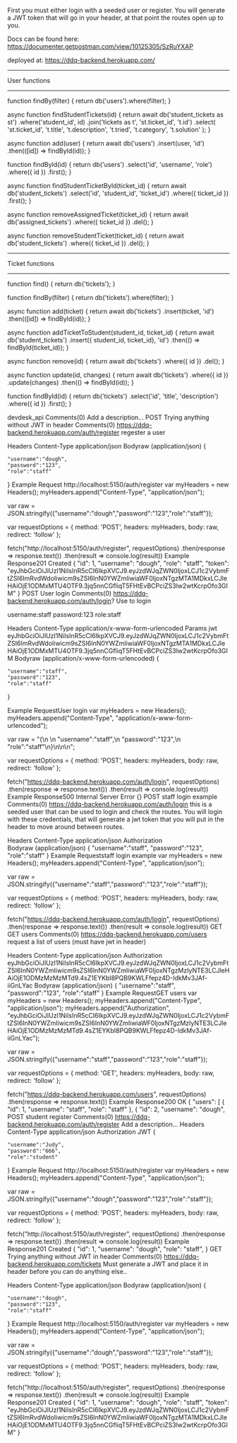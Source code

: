 
First you must either login with a seeded user or register. You will generate a JWT token 
that will go in your header, at that point the routes open up to you. 


Docs can be found here:
https://documenter.getpostman.com/view/10125305/SzRuYXAP

deployed at:
https://ddq-backend.herokuapp.com/



************************************************************************
User functions
************************************************************************
function findBy(filter) {
  return db('users').where(filter);
}

async function findStudentTickets(id) {
  return await db('student_tickets as st')
    .where('student_id', id)
    .join('tickets as t', 'st.ticket_id', 't.id')
    .select(
      'st.ticket_id',
      't.title',
      't.description',
      't.tried',
      't.category',
      't.solution'
    );
}

async function add(user) {
  return await db('users')
    .insert(user, 'id')
    .then(([id]) => findById(id));
}

function findById(id) {
  return db('users')
    .select('id', 'username', 'role')
    .where({ id })
    .first();
}

async function findStudentTicketById(ticket_id) {
  return await db('student_tickets')
    .select('id', 'student_id', 'ticket_id')
    .where({ ticket_id })
    .first();
}

async function removeAssignedTicket(ticket_id) {
  return await db('assigned_tickets')
    .where({ ticket_id })
    .del();
}

async function removeStudentTicket(ticket_id) {
  return await db('student_tickets')
    .where({ ticket_id })
    .del();
}





************************************************************************
Ticket functions
************************************************************************
function find() {
    return db('tickets');
}

function findBy(filter) {
    return db('tickets').where(filter);
}

async function add(ticket) {
    return await db('tickets')
    .insert(ticket, 'id')
    .then(([id]) => findById(id));
}

async function addTicketToStudent(student_id, ticket_id) {
    return await db('student_tickets')
        .insert({ student_id, ticket_id}, 'id')
        .then(() => findById(ticket_id));
}

async function remove(id) {
    return await db('tickets')
        .where({ id })
        .del();
}

async function update(id, changes) {
    return await db('tickets')
        .where({ id })
        .update(changes)
        .then(() => findById(id));
}

function findById(id) {
    return db('tickets')
      .select('id', 'title', 'description')
      .where({ id })
      .first();
}


devdesk_api
Comments(0)
Add a description...
POST
Trying anything without JWT in header
Comments(0)
https://ddq-backend.herokuapp.com/auth/register
regester a user

Headers
Content-Type	application/json
Bodyraw (application/json)
{
	
	"username":"dough",
	"password":"123",
	"role":"staff"
}
Example Request
http://localhost:5150/auth/register
var myHeaders = new Headers();
myHeaders.append("Content-Type", "application/json");

var raw = JSON.stringify({"username":"dough","password":"123","role":"staff"});

var requestOptions = {
  method: 'POST',
  headers: myHeaders,
  body: raw,
  redirect: 'follow'
};

fetch("http://localhost:5150/auth/register", requestOptions)
  .then(response => response.text())
  .then(result => console.log(result))
Example Response201 Created
{
  "id": 1,
  "username": "dough",
  "role": "staff",
  "token": "eyJhbGciOiJIUzI1NiIsInR5cCI6IkpXVCJ9.eyJzdWJqZWN0IjoxLCJ1c2VybmFtZSI6ImRvdWdoIiwicm9sZSI6InN0YWZmIiwiaWF0IjoxNTgzMTA1MDkxLCJleHAiOjE1ODMxMTU4OTF9.3jq5nnCGfliqT5FHtEvBCPciZS3lw2wtKcrpOfo3GIM"
}
POST
User login
Comments(0)
https://ddq-backend.herokuapp.com/auth/login?
Use to login

username:staff password:123 role:staff

Headers
Content-Type	application/x-www-form-urlencoded
Params
jwt	eyJhbGciOiJIUzI1NiIsInR5cCI6IkpXVCJ9.eyJzdWJqZWN0IjoxLCJ1c2VybmFtZSI6ImRvdWdoIiwicm9sZSI6InN0YWZmIiwiaWF0IjoxNTgzMTA1MDkxLCJleHAiOjE1ODMxMTU4OTF9.3jq5nnCGfliqT5FHtEvBCPciZS3lw2wtKcrpOfo3GIM
Bodyraw (application/x-www-form-urlencoded)
{
	
	"username":"staff",
	"password":"123",
	"role":"staff"
}


Example RequestUser login
var myHeaders = new Headers();
myHeaders.append("Content-Type", "application/x-www-form-urlencoded");

var raw = "{\n	\n	\"username\":\"staff\",\n	\"password\":\"123\",\n	\"role\":\"staff\"\n}\n\n\n";

var requestOptions = {
  method: 'POST',
  headers: myHeaders,
  body: raw,
  redirect: 'follow'
};

fetch("https://ddq-backend.herokuapp.com/auth/login", requestOptions)
  .then(response => response.text())
  .then(result => console.log(result))
Example Response500 Internal Server Error
{}
POST
staff login example
Comments(0)
https://ddq-backend.herokuapp.com/auth/login
this is a seeded user that can be used to login and check the routes. You will login with these credentials, that will generate a jwt token that you will put in the header to move around between routes.

Headers
Content-Type	application/json
Authorization	
Bodyraw (application/json)
{
	"username":"staff",
	"password":"123",
	"role":"staff"
}
Example Requeststaff login example
var myHeaders = new Headers();
myHeaders.append("Content-Type", "application/json");

var raw = JSON.stringify({"username":"staff","password":"123","role":"staff"});

var requestOptions = {
  method: 'POST',
  headers: myHeaders,
  body: raw,
  redirect: 'follow'
};

fetch("https://ddq-backend.herokuapp.com/auth/login", requestOptions)
  .then(response => response.text())
  .then(result => console.log(result))
GET
GET users
Comments(0)
https://ddq-backend.herokuapp.com/users
request a list of users (must have jwt in header)

Headers
Content-Type	application/json
Authorization	eyJhbGciOiJIUzI1NiIsInR5cCI6IkpXVCJ9.eyJzdWJqZWN0IjoxLCJ1c2VybmFtZSI6InN0YWZmIiwicm9sZSI6InN0YWZmIiwiaWF0IjoxNTgzMzIyNTE3LCJleHAiOjE1ODMzMzMzMTd9.4sZ1EYKbI8PQB9KWLFfepz4D-IdkMv3JAf-iiGnLYac
Bodyraw (application/json)
{
	"username":"staff",
	"password":"123",
	"role":"staff"
}
Example RequestGET users
var myHeaders = new Headers();
myHeaders.append("Content-Type", "application/json");
myHeaders.append("Authorization", "eyJhbGciOiJIUzI1NiIsInR5cCI6IkpXVCJ9.eyJzdWJqZWN0IjoxLCJ1c2VybmFtZSI6InN0YWZmIiwicm9sZSI6InN0YWZmIiwiaWF0IjoxNTgzMzIyNTE3LCJleHAiOjE1ODMzMzMzMTd9.4sZ1EYKbI8PQB9KWLFfepz4D-IdkMv3JAf-iiGnLYac");

var raw = JSON.stringify({"username":"staff","password":"123","role":"staff"});

var requestOptions = {
  method: 'GET',
  headers: myHeaders,
  body: raw,
  redirect: 'follow'
};

fetch("https://ddq-backend.herokuapp.com/users", requestOptions)
  .then(response => response.text())
Example Response200 OK
{
  "users": [
    {
      "id": 1,
      "username": "staff",
      "role": "staff"
    },
    {
      "id": 2,
      "username": "dough",
POST
student register
Comments(0)
https://ddq-backend.herokuapp.com/auth/register
Add a description...
Headers
Content-Type	application/json
Authorization JWT
{
	
	"username":"Judy",
	"password":"666",
	"role":"student"
}
Example Request
http://localhost:5150/auth/register
var myHeaders = new Headers();
myHeaders.append("Content-Type", "application/json");

var raw = JSON.stringify({"username":"dough","password":"123","role":"staff"});

var requestOptions = {
  method: 'POST',
  headers: myHeaders,
  body: raw,
  redirect: 'follow'
};

fetch("http://localhost:5150/auth/register", requestOptions)
  .then(response => response.text())
  .then(result => console.log(result))
Example Response201 Created
{
  "id": 1,
  "username": "dough",
  "role": "staff",
}
GET
Trying anything without JWT in header
Comments(0)
https://ddq-backend.herokuapp.com/tickets
Must generate a JWT and place it in header before you can do anything else..

Headers
Content-Type	application/json
Bodyraw (application/json)
{
	
	"username":"dough",
	"password":"123",
	"role":"staff"
}
Example Request
http://localhost:5150/auth/register
var myHeaders = new Headers();
myHeaders.append("Content-Type", "application/json");

var raw = JSON.stringify({"username":"dough","password":"123","role":"staff"});

var requestOptions = {
  method: 'POST',
  headers: myHeaders,
  body: raw,
  redirect: 'follow'
};

fetch("http://localhost:5150/auth/register", requestOptions)
  .then(response => response.text())
  .then(result => console.log(result))
Example Response201 Created
{
  "id": 1,
  "username": "dough",
  "role": "staff",
  "token": "eyJhbGciOiJIUzI1NiIsInR5cCI6IkpXVCJ9.eyJzdWJqZWN0IjoxLCJ1c2VybmFtZSI6ImRvdWdoIiwicm9sZSI6InN0YWZmIiwiaWF0IjoxNTgzMTA1MDkxLCJleHAiOjE1ODMxMTU4OTF9.3jq5nnCGfliqT5FHtEvBCPciZS3lw2wtKcrpOfo3GIM"
}
